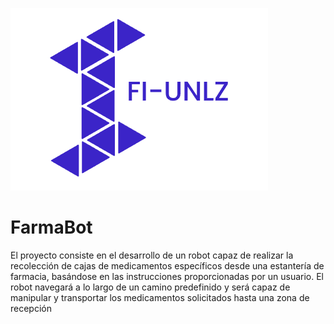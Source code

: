 ![Encabezado del proyecto](imagenes/encabezado.png)
# FarmaBot
El proyecto consiste en el desarrollo de un robot capaz de realizar la recolección de cajas de
medicamentos específicos desde una estantería de farmacia, basándose en las
instrucciones proporcionadas por un usuario. El robot navegará a lo largo de un camino
predefinido y será capaz de manipular y transportar los medicamentos solicitados hasta una
zona de recepción
